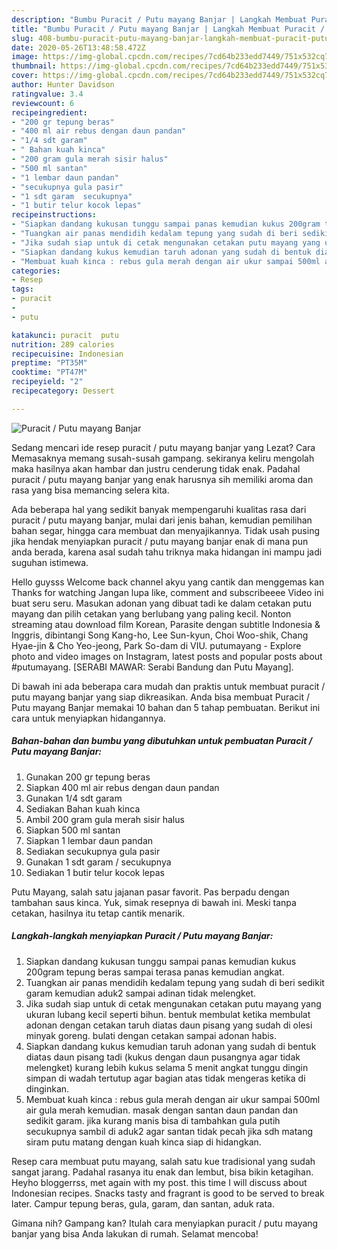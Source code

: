 ```yaml
---
description: "Bumbu Puracit / Putu mayang Banjar | Langkah Membuat Puracit / Putu mayang Banjar Yang Lezat Sekali"
title: "Bumbu Puracit / Putu mayang Banjar | Langkah Membuat Puracit / Putu mayang Banjar Yang Lezat Sekali"
slug: 408-bumbu-puracit-putu-mayang-banjar-langkah-membuat-puracit-putu-mayang-banjar-yang-lezat-sekali
date: 2020-05-26T13:48:58.472Z
image: https://img-global.cpcdn.com/recipes/7cd64b233edd7449/751x532cq70/puracit-putu-mayang-banjar-foto-resep-utama.jpg
thumbnail: https://img-global.cpcdn.com/recipes/7cd64b233edd7449/751x532cq70/puracit-putu-mayang-banjar-foto-resep-utama.jpg
cover: https://img-global.cpcdn.com/recipes/7cd64b233edd7449/751x532cq70/puracit-putu-mayang-banjar-foto-resep-utama.jpg
author: Hunter Davidson
ratingvalue: 3.4
reviewcount: 6
recipeingredient:
- "200 gr tepung beras"
- "400 ml air rebus dengan daun pandan"
- "1/4 sdt garam"
- " Bahan kuah kinca"
- "200 gram gula merah sisir halus"
- "500 ml santan"
- "1 lembar daun pandan"
- "secukupnya gula pasir"
- "1 sdt garam  secukupnya"
- "1 butir telur kocok lepas"
recipeinstructions:
- "Siapkan dandang kukusan tunggu sampai panas kemudian kukus 200gram tepung beras sampai terasa panas kemudian angkat."
- "Tuangkan air panas mendidih kedalam tepung yang sudah di beri sedikit garam kemudian aduk2 sampai adinan tidak melengket."
- "Jika sudah siap untuk di cetak mengunakan cetakan putu mayang yang ukuran lubang kecil seperti bihun. bentuk membulat ketika membulat adonan dengan cetakan taruh diatas daun pisang yang sudah di olesi minyak goreng. bulati dengan cetakan sampai adonan habis."
- "Siapkan dandang kukus kemudian taruh adonan yang sudah di bentuk diatas daun pisang tadi (kukus dengan daun pusangnya agar tidak melengket) kurang lebih kukus selama 5 menit angkat tunggu dingin simpan di wadah tertutup agar bagian atas tidak mengeras ketika di dinginkan."
- "Membuat kuah kinca : rebus gula merah dengan air ukur sampai 500ml air gula merah kemudian. masak dengan santan daun pandan dan sedikit garam. jika kurang manis bisa di tambahkan gula putih secukupnya sambil di aduk2 agar santan tidak pecah jika sdh matang siram putu matang dengan kuah kinca siap di hidangkan."
categories:
- Resep
tags:
- puracit
- 
- putu

katakunci: puracit  putu 
nutrition: 289 calories
recipecuisine: Indonesian
preptime: "PT35M"
cooktime: "PT47M"
recipeyield: "2"
recipecategory: Dessert

---
```



![Puracit / Putu mayang Banjar](https://img-global.cpcdn.com/recipes/7cd64b233edd7449/751x532cq70/puracit-putu-mayang-banjar-foto-resep-utama.jpg)

Sedang mencari ide resep puracit / putu mayang banjar yang Lezat? Cara Memasaknya memang susah-susah gampang. sekiranya keliru mengolah maka hasilnya akan hambar dan justru cenderung tidak enak. Padahal puracit / putu mayang banjar yang enak harusnya sih memiliki aroma dan rasa yang bisa memancing selera kita.

Ada beberapa hal yang sedikit banyak mempengaruhi kualitas rasa dari puracit / putu mayang banjar, mulai dari jenis bahan, kemudian pemilihan bahan segar, hingga cara membuat dan menyajikannya. Tidak usah pusing jika hendak menyiapkan puracit / putu mayang banjar enak di mana pun anda berada, karena asal sudah tahu triknya maka hidangan ini mampu jadi suguhan istimewa.

Hello guysss Welcome back channel akyu yang cantik dan menggemas kan Thanks for watching Jangan lupa like, comment and subscribeeee Video ini buat seru seru. Masukan adonan yang dibuat tadi ke dalam cetakan putu mayang dan pilih cetakan yang berlubang yang paling kecil. Nonton streaming atau download film Korean, Parasite dengan subtitle Indonesia &amp; Inggris, dibintangi Song Kang-ho, Lee Sun-kyun, Choi Woo-shik, Chang Hyae-jin &amp; Cho Yeo-jeong, Park So-dam di VIU. putumayang - Explore photo and video images on Instagram, latest posts and popular posts about #putumayang. [SERABI MAWAR: Serabi Bandung dan Putu Mayang].


Di bawah ini ada beberapa cara mudah dan praktis untuk membuat puracit / putu mayang banjar yang siap dikreasikan. Anda bisa membuat Puracit / Putu mayang Banjar memakai 10 bahan dan 5 tahap pembuatan. Berikut ini cara untuk menyiapkan hidangannya.

<!--inarticleads1-->

##### Bahan-bahan dan bumbu yang dibutuhkan untuk pembuatan Puracit / Putu mayang Banjar:

1. Gunakan 200 gr tepung beras
1. Siapkan 400 ml air rebus dengan daun pandan
1. Gunakan 1/4 sdt garam
1. Sediakan  Bahan kuah kinca
1. Ambil 200 gram gula merah sisir halus
1. Siapkan 500 ml santan
1. Siapkan 1 lembar daun pandan
1. Sediakan secukupnya gula pasir
1. Gunakan 1 sdt garam / secukupnya
1. Sediakan 1 butir telur kocok lepas


Putu Mayang, salah satu jajanan pasar favorit. Pas berpadu dengan tambahan saus kinca. Yuk, simak resepnya di bawah ini. Meski tanpa cetakan, hasilnya itu tetap cantik menarik. 

<!--inarticleads2-->

##### Langkah-langkah menyiapkan Puracit / Putu mayang Banjar:

1. Siapkan dandang kukusan tunggu sampai panas kemudian kukus 200gram tepung beras sampai terasa panas kemudian angkat.
1. Tuangkan air panas mendidih kedalam tepung yang sudah di beri sedikit garam kemudian aduk2 sampai adinan tidak melengket.
1. Jika sudah siap untuk di cetak mengunakan cetakan putu mayang yang ukuran lubang kecil seperti bihun. bentuk membulat ketika membulat adonan dengan cetakan taruh diatas daun pisang yang sudah di olesi minyak goreng. bulati dengan cetakan sampai adonan habis.
1. Siapkan dandang kukus kemudian taruh adonan yang sudah di bentuk diatas daun pisang tadi (kukus dengan daun pusangnya agar tidak melengket) kurang lebih kukus selama 5 menit angkat tunggu dingin simpan di wadah tertutup agar bagian atas tidak mengeras ketika di dinginkan.
1. Membuat kuah kinca : rebus gula merah dengan air ukur sampai 500ml air gula merah kemudian. masak dengan santan daun pandan dan sedikit garam. jika kurang manis bisa di tambahkan gula putih secukupnya sambil di aduk2 agar santan tidak pecah jika sdh matang siram putu matang dengan kuah kinca siap di hidangkan.


Resep cara membuat putu mayang, salah satu kue tradisional yang sudah sangat jarang. Padahal rasanya itu enak dan lembut, bisa bikin ketagihan. Heyho bloggerrss, met again with my post. this time I will discuss about Indonesian recipes. Snacks tasty and fragrant is good to be served to break later. Campur tepung beras, gula, garam, dan santan, aduk rata. 

Gimana nih? Gampang kan? Itulah cara menyiapkan puracit / putu mayang banjar yang bisa Anda lakukan di rumah. Selamat mencoba!
